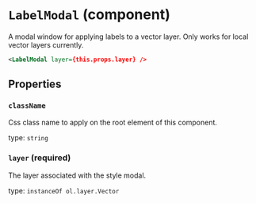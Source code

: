 `LabelModal` (component)
========================

A modal window for applying labels to a vector layer. Only works for local vector layers currently.

```xml
<LabelModal layer={this.props.layer} />
```

Properties
----------

### `className`

Css class name to apply on the root element of this component.

type: `string`



### `layer` (required)

The layer associated with the style modal.

type: `instanceOf ol.layer.Vector`

